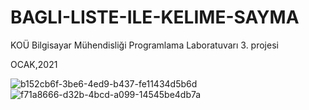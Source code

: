 # BAGLI-LISTE-ILE-KELIME-SAYMA
KOÜ Bilgisayar Mühendisliği Programlama Laboratuvarı 3. projesi

OCAK,2021

![b152cb6f-3be6-4ed9-b437-fe11434d5b6d](https://user-images.githubusercontent.com/86422076/135750040-aacf939f-ab21-4dc6-b923-c8cd29a835b0.jpg)
![f71a8666-d32b-4bcd-a099-14545be4db7a](https://user-images.githubusercontent.com/86422076/135750044-eb9c0af2-1a98-4a26-8bc3-f92b5535a320.jpg)


